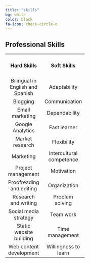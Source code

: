 ```yaml
---
title: "skills"
bg: white
color: black
fa-icon: check-circle-o
---
```


## Professional Skills

<table width="100%" style="text-align: center;">
  <tr>
    <th width="100px">
      <h4>Hard Skills</h4>
    </th>
    <th width="100px">
      <h4>Soft Skills</h4>
    </th>
  </tr>
  <tr>
    <td width="100px">
      Bilingual in English and Spanish
    </td>
    <td width="100px">
      Adaptability
    </td>
  </tr>
  <tr>
    <td width="100px">
      Blogging
    </td>
    <td width="100px">
      Communication
    </td>
  </tr>
  <tr>
    <td width="100px">
      Email marketing
    </td>
    <td width="100px">
      Dependability
    </td>
  </tr>
  <tr>
    <td width="100px">
      Google Analytics
    </td>
    <td width="100px">
      Fast learner
    </td>
  </tr>
  <tr>
    <td width="100px">
      Market research
    </td>
    <td width="100px">
      Flexibility
    </td>
  </tr>
  <tr>
    <td width="100px">
      Marketing
    </td>
    <td width="100px">
      Intercultural competence  
    </td>
  </tr>
  <tr>
    <td width="100px">
      Project management
    </td>
    <td width="100px">
      Motivation  
    </td>
  </tr>
  <tr>
    <td width="100px">
      Proofreading and editing
    </td>
    <td width="100px">
      Organization
    </td>
  </tr>
  <tr>
    <td width="100px">
      Research and writing
    </td>
    <td width="100px">
      Problem solving
    </td>
  </tr>
  <tr>
    <td width="100px">
      Social media strategy
    </td>
    <td width="100px">
      Team work
    </td>
  </tr>
  <tr>
    <td width="100px">
      Static website building
    </td>
    <td width="100px">
      Time management 
    </td>
  </tr>
  <tr>
    <td width="100px">
      Web content development
    </td>
    <td width="100px">
      Willingness to learn
    </td>
  </tr>
</table>
